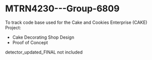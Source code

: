 # MTRN4230---Group-6809

To track code base used for the Cake and Cookies Enterprise (CAKE) Project:

- Cake Decorating Shop Design
- Proof of Concept
 
detector_updated_FINAL not included
